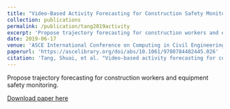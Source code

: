 ```yaml
---
title: "Video-Based Activity Forecasting for Construction Safety Monitoring Use Cases"
collection: publications
permalink: /publication/tang2019activity
excerpt: 'Propose trajectory forecasting for construction workers and equipment safety monitoring'
date: 2019-06-17
venue: 'ASCE International Conference on Computing in Civil Engineering 2019'
paperurl: 'https://ascelibrary.org/doi/abs/10.1061/9780784482445.026'
citation: 'Tang, Shuai, et al. "Video-based activity forecasting for construction safety monitoring use cases." Computing in Civil Engineering 2019: Smart Cities, Sustainability, and Resilience. Reston, VA: American Society of Civil Engineers, 2019. 204-210.'
---
```

Propose trajectory forecasting for construction workers and equipment safety monitoring.

[Download paper here](https://ascelibrary.org/doi/abs/10.1061/9780784482445.026)

